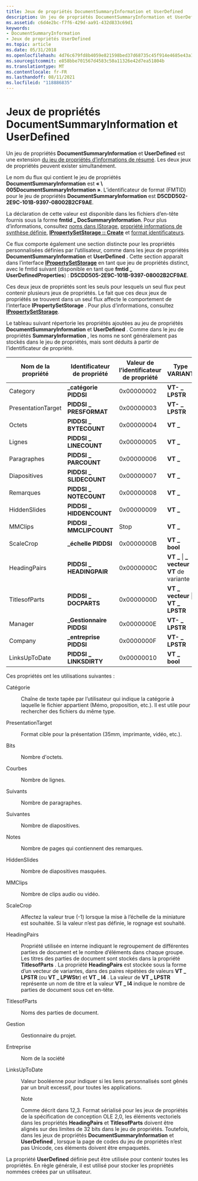 ```yaml
---
title: Jeux de propriétés DocumentSummaryInformation et UserDefined
description: Un jeu de propriétés DocumentSummaryInformation et UserDefined est une extension du jeu de propriétés d’informations de résumé. Les deux jeux de propriétés peuvent exister simultanément.
ms.assetid: c6d4e2bc-f7f6-429d-aa91-432d833c69d1
keywords:
- DocumentSummaryInformation
- Jeux de propriétés UserDefined
ms.topic: article
ms.date: 05/31/2018
ms.openlocfilehash: 4d76c679fd8b4059e821598bed37d68735c45f914e4685e43a1c514b832e199e
ms.sourcegitcommit: e858bbe701567d4583c50a11326e42d7ea51804b
ms.translationtype: MT
ms.contentlocale: fr-FR
ms.lasthandoff: 08/11/2021
ms.locfileid: "118886835"
---
```

# <a name="the-documentsummaryinformation-and-userdefined-property-sets"></a>Jeux de propriétés DocumentSummaryInformation et UserDefined

Un jeu de propriétés **DocumentSummaryInformation** et **UserDefined** est une extension [du jeu de propriétés d’informations de résumé](the-summary-information-property-set.md). Les deux jeux de propriétés peuvent exister simultanément.

Le nom du flux qui contient le jeu de propriétés **DocumentSummaryInformation** est **« \\ 005DocumentSummaryInformation »**. L’identificateur de format (FMTID) pour le jeu de propriétés **DocumentSummaryInformation** est **D5CDD502-2E9C-101B-9397-08002B2CF9AE**.

La déclaration de cette valeur est disponible dans les fichiers d’en-tête fournis sous la forme **fmtid \_ DocSummaryInformation**. Pour plus d’informations, consultez [noms dans IStorage](names-in-istorage.md), [propriété informations de synthèse définie](the-summary-information-property-set.md), [**IPropertySetStorage :: Create**](/windows/desktop/api/Propidl/nf-propidl-ipropertysetstorage-create) et [format identificateurs](format-identifiers.md).

Ce flux comporte également une section distincte pour les propriétés personnalisées définies par l’utilisateur, comme dans les jeux de propriétés **DocumentSummaryInformation** et **UserDefined** . Cette section apparaît dans l’interface [**IPropertySetStorage**](/windows/desktop/api/Propidl/nn-propidl-ipropertysetstorage) en tant que jeu de propriétés distinct, avec le fmtid suivant (disponible en tant que **fmtid \_ UserDefinedProperties**) : **D5CDD505-2E9C-101B-9397-08002B2CF9AE**.

Ces deux jeux de propriétés sont les seuls pour lesquels un seul flux peut contenir plusieurs jeux de propriétés. Le fait que ces deux jeux de propriétés se trouvent dans un seul flux affecte le comportement de l’interface **IPropertySetStorage** . Pour plus d’informations, consultez [**IPropertySetStorage**](/windows/desktop/api/Propidl/nn-propidl-ipropertysetstorage).

Le tableau suivant répertorie les propriétés ajoutées au jeu de propriétés **DocumentSummaryInformation** et **UserDefined** . Comme dans le jeu de propriétés **SummaryInformation** , les noms ne sont généralement pas stockés dans le jeu de propriétés, mais sont déduits à partir de l’identificateur de propriété.



| Nom de la propriété      | Identificateur de propriété     | Valeur de l’identificateur de propriété | Type VARIANT                      |
|--------------------|-------------------------|---------------------------|-----------------------------------|
| Category           | **\_catégorie PIDDSI**    | 0x00000002                | **VT- \_ LPSTR**                     |
| PresentationTarget | **PIDDSI \_ PRESFORMAT**  | 0x00000003                | **VT- \_ LPSTR**                     |
| Octets              | **PIDDSI \_ BYTECOUNT**   | 0x00000004                | **VT \_**                        |
| Lignes              | **PIDDSI \_ LINECOUNT**   | 0x00000005                | **VT \_**                        |
| Paragraphes         | **PIDDSI \_ PARCOUNT**    | 0x00000006                | **VT \_**                        |
| Diapositives             | **PIDDSI \_ SLIDECOUNT**  | 0x00000007                | **VT \_**                        |
| Remarques              | **PIDDSI \_ NOTECOUNT**   | 0x00000008                | **VT \_**                        |
| HiddenSlides       | **PIDDSI \_ HIDDENCOUNT** | 0x00000009                | **VT \_**                        |
| MMClips            | **PIDDSI \_ MMCLIPCOUNT** | Stop                | **VT \_**                        |
| ScaleCrop          | **\_échelle PIDDSI**       | 0x0000000B                | **VT \_ bool**                      |
| HeadingPairs       | **PIDDSI \_ HEADINGPAIR** | 0x0000000C                | **VT \_** \| **\_ vecteur VT** de variante |
| TitlesofParts      | **PIDDSI \_ DOCPARTS**    | 0x0000000D                | **VT \_ vecteur** \| **VT \_ LPSTR**   |
| Manager            | **\_Gestionnaire PIDDSI**     | 0x0000000E                | **VT- \_ LPSTR**                     |
| Company            | **\_entreprise PIDDSI**     | 0x0000000F                | **VT- \_ LPSTR**                     |
| LinksUpToDate      | **PIDDSI \_ LINKSDIRTY**  | 0x00000010                | **VT \_ bool**                      |



 

Ces propriétés ont les utilisations suivantes :

<dl> <dt>

<span id="Category"></span><span id="category"></span><span id="CATEGORY"></span>Catégorie
</dt> <dd>

Chaîne de texte tapée par l’utilisateur qui indique la catégorie à laquelle le fichier appartient (Mémo, proposition, etc.). Il est utile pour rechercher des fichiers du même type.

</dd> <dt>

<span id="PresentationTarget"></span><span id="presentationtarget"></span><span id="PRESENTATIONTARGET"></span>PresentationTarget
</dt> <dd>

Format cible pour la présentation (35mm, imprimante, vidéo, etc.).

</dd> <dt>

<span id="Bytes"></span><span id="bytes"></span><span id="BYTES"></span>Bits
</dt> <dd>

Nombre d'octets.

</dd> <dt>

<span id="Lines"></span><span id="lines"></span><span id="LINES"></span>Courbes
</dt> <dd>

Nombre de lignes.

</dd> <dt>

<span id="Paragraphs"></span><span id="paragraphs"></span><span id="PARAGRAPHS"></span>Suivants
</dt> <dd>

Nombre de paragraphes.

</dd> <dt>

<span id="Slides"></span><span id="slides"></span><span id="SLIDES"></span>Suivantes
</dt> <dd>

Nombre de diapositives.

</dd> <dt>

<span id="Notes"></span><span id="notes"></span><span id="NOTES"></span>Notes
</dt> <dd>

Nombre de pages qui contiennent des remarques.

</dd> <dt>

<span id="HiddenSlides"></span><span id="hiddenslides"></span><span id="HIDDENSLIDES"></span>HiddenSlides
</dt> <dd>

Nombre de diapositives masquées.

</dd> <dt>

<span id="MMClips"></span><span id="mmclips"></span><span id="MMCLIPS"></span>MMClips
</dt> <dd>

Nombre de clips audio ou vidéo.

</dd> <dt>

<span id="ScaleCrop"></span><span id="scalecrop"></span><span id="SCALECROP"></span>ScaleCrop
</dt> <dd>

Affectez la valeur true (-1) lorsque la mise à l’échelle de la miniature est souhaitée. Si la valeur n’est pas définie, le rognage est souhaité.

</dd> <dt>

<span id="HeadingPairs"></span><span id="headingpairs"></span><span id="HEADINGPAIRS"></span>HeadingPairs
</dt> <dd>

Propriété utilisée en interne indiquant le regroupement de différentes parties de document et le nombre d’éléments dans chaque groupe. Les titres des parties de document sont stockés dans la propriété **TitlesofParts** . La propriété **HeadingPairs** est stockée sous la forme d’un vecteur de variantes, dans des paires répétées de valeurs **VT \_ LPSTR** (ou **VT \_ LPWStr**) et **VT \_ I4** . La valeur de **VT \_ LPSTR** représente un nom de titre et la valeur **VT \_ I4** indique le nombre de parties de document sous cet en-tête.

</dd> <dt>

<span id="TitlesofParts"></span><span id="titlesofparts"></span><span id="TITLESOFPARTS"></span>TitlesofParts
</dt> <dd>

Noms des parties de document.

</dd> <dt>

<span id="Manager"></span><span id="manager"></span><span id="MANAGER"></span>Gestion
</dt> <dd>

Gestionnaire du projet.

</dd> <dt>

<span id="Company"></span><span id="company"></span><span id="COMPANY"></span>Entreprise
</dt> <dd>

Nom de la société

</dd> <dt>

<span id="LinksUpToDate"></span><span id="linksuptodate"></span><span id="LINKSUPTODATE"></span>LinksUpToDate
</dt> <dd>

Valeur booléenne pour indiquer si les liens personnalisés sont gênés par un bruit excessif, pour toutes les applications.

> [!Note]  
> Comme décrit dans 12,3. Format sérialisé pour les jeux de propriétés de la spécification de conception OLE 2,0, les éléments vectoriels dans les propriétés **HeadingPairs** et **TitlesofParts** doivent être alignés sur des limites de 32 bits dans le jeu de propriétés. Toutefois, dans les jeux de propriétés **DocumentSummaryInformation** et **UserDefined** , lorsque la page de codes du jeu de propriétés n’est pas Unicode, ces éléments doivent être empaquetés.

 

</dd> </dl>

La propriété **UserDefined** définie peut être utilisée pour contenir toutes les propriétés. En règle générale, il est utilisé pour stocker les propriétés nommées créées par un utilisateur.

 

 




